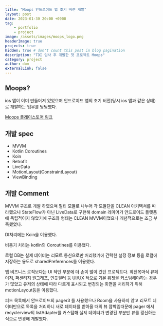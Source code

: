 ```yaml
---
title: "Moops 안드로이드 앱 초기 버젼 개발"
layout: post
date: 2023-01-30 20:00 +0900
tag: 
    - portfolio
    - project
image: /assets/images/moops_logo.png
headerImage: true
projects: true
hidden: true # don't count this post in blog pagination
description: "TDI 입사 후 개발한 첫 프로젝트 Moops"
category: project
author: dom
externalLink: false
---
```


## Moops?

ios 앱이 이미 만들어져 있었으며 안드로이드 앱의 초기 버전(당시 ios 앱과 같은 상태)로 개발하는 업무를 당담했다.  

[Moops 플레이스토어 링크](https://play.google.com/store/apps/details?id=com.bellins.moops)

## 개발 spec
- MVVM
- Kotlin Coroutines
- Koin
- Retrofit
- LiveData
- MotionLayout(ConstraintLayout)
- ViewBinding

## 개발 Comment

MVVM 구조로 개발 하였으며 멀티 모듈로 나누어 각 모듈단을 CLEAN 아키텍쳐를 따라했으나 StateFlow가 아닌 LiveData로 구현해 domain 레이어가 안드로이드 플랫폼에 독립적이지 않았기에 구조와 형태는 CLEAN MVVM이었으나 개념적으로는 조금 부족했었다.

DI처리에는 Koin을 이용했다.

비동기 처리는 kotlin의 Coroutines를 이용했다.

로컬 DB는 실제 데이터는 리모트 통신으로만 처리했기에 간략한 설정 정보 등을 로컬에 저장하는 용도로 sharedPreferences를 이용했다.

앱 비즈니스 로직보다는 UI 적인 부분에 더 손이 많이 갔던 프로젝트다. 회전목마식 뷰페이져, 퍼센티지 원그래프, 인풋필터 등 UI/UX 적으로 기본 위젯을 커스텀해야하는 경우가 많았고 유저의 상태에 따라 다르게 표시되고 변경되는 화면을 처리하기 위해 motionLayout등을 이용했다.

피드 목록에서 안드로이드의 pager3 를 사용했으나 Room을 사용하지 않고 리모트 데이터만으로 목록을 처리하니 새로 데이터를 받아올 때의 뷰 깜빡임때문에 pager 에서 recyclerview의 listAdapter를 커스텀해 실제 데이터가 변경된 부분만 뷰를 갱신하는 식으로 변경해 개발했다.
